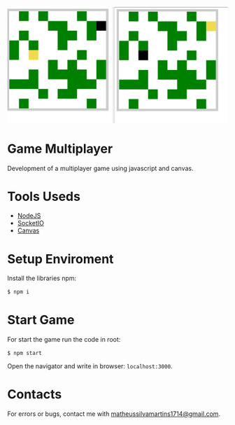 ![gamemultiplayer](img/logo.png)

# Game Multiplayer

Development of a multiplayer game using javascript and canvas.

# Tools Useds

* [NodeJS](https://nodejs.org/en/)
* [SocketIO](https://socket.io/)
* [Canvas](https://canvasjs.com/)

# Setup Enviroment

Install the libraries npm:

```sh
$ npm i
```

# Start Game

For start the game run the code in root:

```
$ npm start
```

Open the navigator and write in browser: `localhost:3000`.

# Contacts

For errors or bugs, contact me with matheussilvamartins1714@gmail.com.